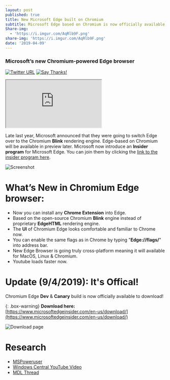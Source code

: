 ```yaml
---
layout: post
published: true
title: New Microsoft Edge built on Chromium
subtitle: Microsoft Edge based on Chromium is now officially available to download!
Share-img:
  - 'https://i.imgur.com/AqRlb9F.png'
share-img: 'https://i.imgur.com/AqRlb9F.png'
date: '2019-04-09'
---
```

### Microsoft’s new Chromium-powered Edge browser

[![Twitter URL](https://img.shields.io/twitter/url/https/twitter.com/fold_left.svg?style=social&label=Follow%20%40AzimsLives)](https://twitter.com/AzimsLives)
[![Say Thanks!](https://img.shields.io/badge/Say%20Thanks-!-1EAEDB.svg)](https://saythanks.io/to/AzimsTech)

<div class="embed-responsive embed-responsive-16by9">
  <iframe class="embed-responsive-item" src="https://www.youtube.com/embed/dKmzyj-ovkg" allowfullscreen></iframe>
</div>

Late last year, Microsoft announced that they were going to switch Edge over to the Chromium **Blink** rendering engine. Edge-based on Chromium will be available in preview later. Microsoft now introduce an **Insider program** for Microsoft Edge. You can join them by clicking the [link to the insider program here](https://www.microsoftedgeinsider.com/en-us/ ).

![Screenshot](https://i.imgur.com/AqRlb9F.png)

What’s New in Chromium Edge browser:
===========================================================
- Now you can install any **Chrome Extension** into Edge.
- Based on the open-source Chromium **Blink** engine instead of proprietary  **EdgeHTML** rendering engine.
- The **UI** of Chromium Edge looks comfortable and familiar to Chrome now.
- You can enable the same flags as in Chrome by typing "**Edge://flags/**" into address bar.
- New Edge Browser is going truly cross-platform meaning it will available for MacOS, Linux & Chromium.
- Youtube loads faster now.

Update (9/4/2019): It's Offical!
========================
Chromium Edge **Dev** & **Canary** build is now officially available to download!

{: .box-warning}
**Download here:** [https://www.microsoftedgeinsider.com/en-us/download/](https://www.microsoftedgeinsider.com/en-us/download/)

![Download page](https://i.imgur.com/L9nF6CV.png)


Research
===============
- [MSPoweruser](https://mspoweruser.com/microsofts-new-chromium-edge-browser-leaks-for-all/)
- [Windows Central YouTube Video](https://www.youtube.com/channel/UCDMnCGlkv4gyFGZo_ZT3atg)
- [MDL Thread](https://forums.mydigitallife.net/threads/windows-edge.79237/)
